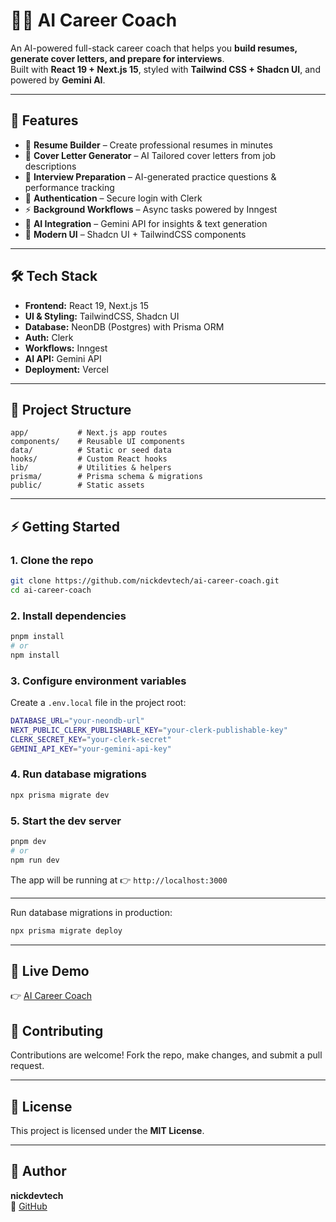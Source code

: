 # 🧑‍💼 AI Career Coach

An AI-powered full-stack career coach that helps you **build resumes, generate cover letters, and prepare for interviews**.  
Built with **React 19 + Next.js 15**, styled with **Tailwind CSS + Shadcn UI**, and powered by **Gemini AI**.

---

## 🚀 Features
- 📄 **Resume Builder** – Create professional resumes in minutes
- 📝 **Cover Letter Generator** – AI Tailored cover letters from job descriptions
- 🎯 **Interview Preparation** – AI-generated practice questions & performance tracking
- 🔐 **Authentication** – Secure login with Clerk
- ⚡ **Background Workflows** – Async tasks powered by Inngest
- 🤖 **AI Integration** – Gemini API for insights & text generation
- 🎨 **Modern UI** – Shadcn UI + TailwindCSS components

---

## 🛠 Tech Stack
- **Frontend:** React 19, Next.js 15
- **UI & Styling:** TailwindCSS, Shadcn UI
- **Database:** NeonDB (Postgres) with Prisma ORM
- **Auth:** Clerk
- **Workflows:** Inngest
- **AI API:** Gemini API
- **Deployment:** Vercel

---

## 📂 Project Structure
```
app/           # Next.js app routes
components/    # Reusable UI components
data/          # Static or seed data
hooks/         # Custom React hooks
lib/           # Utilities & helpers
prisma/        # Prisma schema & migrations
public/        # Static assets
```

---

## ⚡ Getting Started

### 1. Clone the repo
```bash
git clone https://github.com/nickdevtech/ai-career-coach.git
cd ai-career-coach
```

### 2. Install dependencies
```bash
pnpm install
# or
npm install
```

### 3. Configure environment variables
Create a `.env.local` file in the project root:

```bash
DATABASE_URL="your-neondb-url"
NEXT_PUBLIC_CLERK_PUBLISHABLE_KEY="your-clerk-publishable-key"
CLERK_SECRET_KEY="your-clerk-secret"
GEMINI_API_KEY="your-gemini-api-key"
```

### 4. Run database migrations
```bash
npx prisma migrate dev
```

### 5. Start the dev server
```bash
pnpm dev
# or
npm run dev
```

The app will be running at 👉 `http://localhost:3000`

---


Run database migrations in production:
```bash
npx prisma migrate deploy
```

---

## 📘 Live Demo
👉 [AI Career Coach](https://ai-coach-gu85-git-main-nicks-projects-12f88e89.vercel.app)  


## 🤝 Contributing
Contributions are welcome! Fork the repo, make changes, and submit a pull request.

---

## 📄 License
This project is licensed under the **MIT License**.

---

## 👤 Author
**nickdevtech**  
🔗 [GitHub](https://github.com/nickdevtech)
